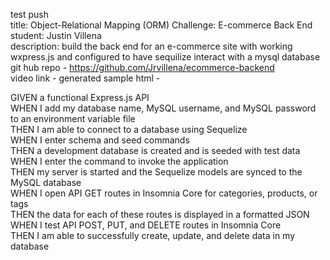 test push<br>
title: Object-Relational Mapping (ORM) Challenge: E-commerce Back End<br>
student: Justin Villena<br>
description: build the back end for an e-commerce site with working wxpress.js and configured to have sequilize interact with a mysql database<br> 
git hub repo - https://github.com/Jrvillena/ecommerce-backend<br>
video link -
generated sample html -

GIVEN a functional Express.js API<br>
WHEN I add my database name, MySQL username, and MySQL password to an environment variable file<br>
THEN I am able to connect to a database using Sequelize<br>
WHEN I enter schema and seed commands<br>
THEN a development database is created and is seeded with test data<br>
WHEN I enter the command to invoke the application<br>
THEN my server is started and the Sequelize models are synced to the MySQL database<br>
WHEN I open API GET routes in Insomnia Core for categories, products, or tags<br>
THEN the data for each of these routes is displayed in a formatted JSON<br>
WHEN I test API POST, PUT, and DELETE routes in Insomnia Core<br>
THEN I am able to successfully create, update, and delete data in my database